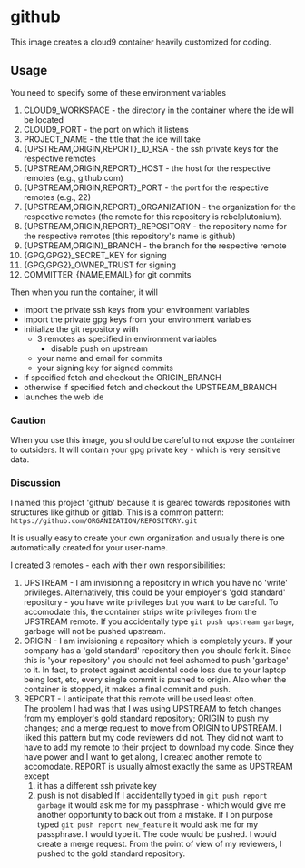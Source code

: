 # github

This image creates a cloud9 container heavily customized for coding.

## Usage

You need to specify some of these environment variables
1. CLOUD9_WORKSPACE - the directory in the container where the ide will be located
2. CLOUD9_PORT - the port on which it listens
3. PROJECT_NAME - the title that the ide will take
4. {UPSTREAM,ORIGIN,REPORT}_ID_RSA - the ssh private keys for the respective remotes
5. {UPSTREAM,ORIGIN,REPORT}_HOST - the host for the respective remotes (e.g., github.com)
6. {UPSTREAM,ORIGIN,REPORT}_PORT - the port for the respective remotes (e.g., 22)
7. {UPSTREAM,ORIGIN,REPORT}_ORGANIZATION - the organization for the respective remotes (the remote for this repository is rebelplutonium).
8. {UPSTREAM,ORIGIN,REPORT}_REPOSITORY - the repository name for the respective remotes (this repository's name is github)
9. {UPSTREAM,ORIGIN}_BRANCH - the branch for the respective remote
10. {GPG,GPG2}_SECRET_KEY for signing
11. {GPG,GPG2}_OWNER_TRUST for signing
12. COMMITTER_{NAME,EMAIL} for git commits

Then when you run the container, it will
* import the private ssh keys from your environment variables
* import the private gpg keys from your environment variables
* initialize the git repository with
  * 3 remotes as specified in environment variables
    * disable push on upstream
  * your name and email for commits
  * your signing key for signed commits
* if specified fetch and checkout the ORIGIN_BRANCH
* otherwise if specified fetch and checkout the UPSTREAM_BRANCH
* launches the web ide

### Caution
When you use this image, you should be careful to not expose the container to outsiders.
It will contain your gpg private key - which is very sensitive data.

### Discussion
I named this project 'github' because it is geared towards repositories with structures like github or gitlab.
This is a common pattern:  `https://github.com/ORGANIZATION/REPOSITORY.git`

It is usually easy to create your own organization and usually there is one automatically created for your user-name.

I created 3 remotes - each with their own responsibilities:
1. UPSTREAM - I am invisioning a repository in which you have no 'write' privileges.
   Alternatively, this could be your employer's 'gold standard' repository - you have write privileges but you want to be careful.
   To accomodate this, the container strips write privileges from the UPSTREAM remote.
   If you accidentally type `git push upstream garbage`, garbage will not be pushed upstream.
2. ORIGIN - I am invisioning a repository which is completely yours.
   If your company has a 'gold standard' repository then you should fork it.
   Since this is 'your repository' you should not feel ashamed to push 'garbage' to it.
   In fact, to protect against accidental code loss due to your laptop being lost, etc, every single commit is pushed to origin.
   Also when the container is stopped, it makes a final commit and push.
3. REPORT - I anticipate that this remote will be used least often.  
   The problem I had was that I was using UPSTREAM to fetch changes from my employer's gold standard repository; ORIGIN to push my changes; and a merge request to move from ORIGIN to UPSTREAM.
   I liked this pattern but my code reviewers did not.
   They did not want to have to add my remote to their project to download my code.
   Since they have power and I want to get along, I created another remote to accomodate.
   REPORT is usually almost exactly the same as UPSTREAM except
   1. it has a different ssh private key
   2. push is not disabled
   If I accidentally typed in `git push report garbage` it would ask me for my passphrase - which would give me another opportunity to back out from a mistake.
   If I on purpose typed `git push report new_feature` it would ask me for my passphrase.  I would type it.  The code would be pushed.  I would create a merge request.  From the point of view of my reviewers, I pushed to the gold standard repository.



